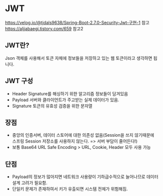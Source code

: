 # JWT

https://velog.io/@tjdals9638/Spring-Boot-2.7.0-Security-Jwt-구현-1 참고
https://aljjabaegi.tistory.com/659 참고2

## JWT란?
Json 객체를 사용해서 토큰 자체에 정보들을 저장하고 있는 웹 토큰이라고 생각하면 됩니다.

## JWT 구성
- Header
Signature를 해싱하기 위한 알고리즘 정보들이 담겨있음
- Payload
서버와 클라이언트가 주고받는 실제 데이터가 있음.
- Signature
토큰의 유효성 검증을 위한 문자열

## 장점
- 중앙의 인증서버, 데이터 스토어에 대한 의존성 없음(Session을 쓰지 않기때문에 스프링 Session 저장소를 사용하지 않는다. => 서버 부담이 줄어든다!)
- 보통 Base64 URL Safe Encoding > URL, Cookie, Header 모두 사용 가능

## 단점
- Payload의 정보가 많아지면 네트워크 사용량이 기하급수적으로 늘어나므로 데이터 설계 고려가 필요함.
- 단일키 문제가 존재하여서 키가 유출되면 시스템 전체가 위험해짐.
